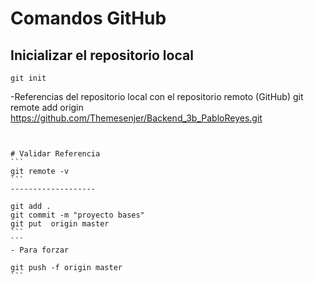 # Comandos GitHub

## Inicializar el repositorio local
```
git init
```
-Referencias del repositorio local con el repositorio remoto (GitHub)
git remote add origin https://github.com/Themesenjer/Backend_3b_PabloReyes.git
````


# Validar Referencia
```
git remote -v
```
-------------------

git add .
git commit -m "proyecto bases"
git put  origin master
```
```
- Para forzar

git push -f origin master
```
